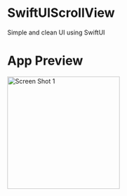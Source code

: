 # SwiftUIScrollView
Simple and clean UI using SwiftUI 

# App Preview
<img align="left" alt="Screen Shot 1" width="256px" src="https://user-images.githubusercontent.com/55524257/101365041-e6828600-3868-11eb-85e2-0e37e4dc2892.png" />
